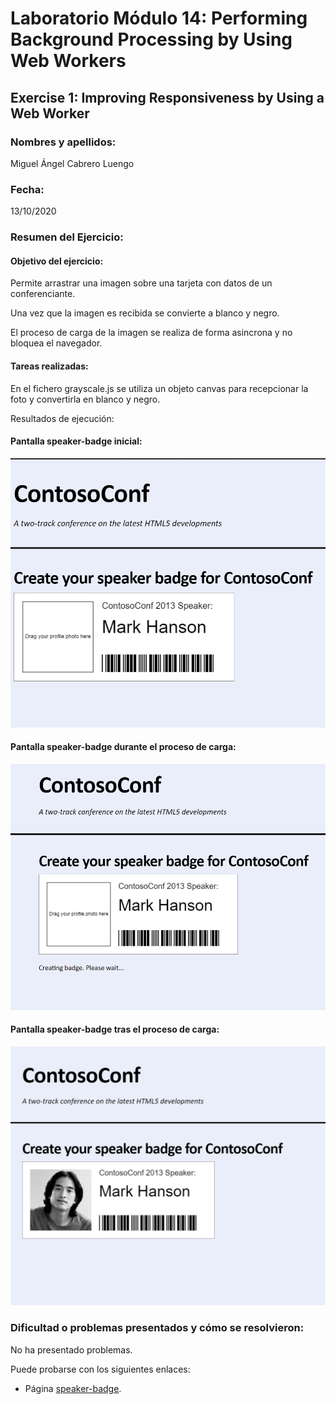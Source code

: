 ﻿# Laboratorio Módulo 14: Performing Background Processing by Using Web Workers
## Exercise 1: Improving Responsiveness by Using a Web Worker
### Nombres y apellidos:
Miguel Ángel Cabrero Luengo
### Fecha:
13/10/2020
### Resumen del Ejercicio:

#### Objetivo del ejercicio:
Permite arrastrar una imagen sobre una tarjeta con datos de un conferenciante.

Una vez que la imagen es recibida se convierte a blanco y negro.

El proceso de carga de la imagen  se realiza de forma asincrona y no bloquea el navegador.

#### Tareas realizadas:

En el fichero grayscale.js se utiliza un objeto canvas para recepcionar la foto y convertirla en blanco y negro.

Resultados de ejecución:

#### Pantalla speaker-badge inicial:
<img src="images/01.png">

#### Pantalla speaker-badge durante el proceso de carga:
<img src="images/02.png">

#### Pantalla speaker-badge tras el proceso de carga:
<img src="images/03.png">

### Dificultad o problemas presentados y cómo se resolvieron:
No ha presentado problemas.


Puede probarse con los siguientes enlaces:

- Página <a href="speaker-badge.htm" target="_blank">speaker-badge</a>.